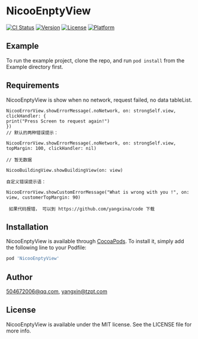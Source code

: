 # NicooEnptyView

[![CI Status](https://img.shields.io/travis/504672006@qq.com/NicooEnptyView.svg?style=flat)](https://travis-ci.org/504672006@qq.com/NicooEnptyView)
[![Version](https://img.shields.io/cocoapods/v/NicooEnptyView.svg?style=flat)](https://cocoapods.org/pods/NicooEnptyView)
[![License](https://img.shields.io/cocoapods/l/NicooEnptyView.svg?style=flat)](https://cocoapods.org/pods/NicooEnptyView)
[![Platform](https://img.shields.io/cocoapods/p/NicooEnptyView.svg?style=flat)](https://cocoapods.org/pods/NicooEnptyView)

## Example

To run the example project, clone the repo, and run `pod install` from the Example directory first.

## Requirements

NicooEnptyView is show when no network, request failed, no data tableList.

    NicooErrorView.showErrorMessage(.noNetwork, on: strongSelf.view, clickHandler: {
    print("Press Screen to request again!")
    })
    // 默认的两种错误提示：
    
    NicooErrorView.showErrorMessage(.noNetwork, on: strongSelf.view, topMargin: 100, clickHandler: nil)
    
    // 暂无数据
    
    NicooBuildingView.showBuildingView(on: view)
    
    自定义错误提示语：

    NicooErrorView.showCustomErrorMessage("What is wrong with you !", on: view, customerTopMargin: 90)
    
     如果代码报错， 可以到 https://github.com/yangxina/code 下载
     
## Installation

NicooEnptyView is available through [CocoaPods](https://cocoapods.org). To install
it, simply add the following line to your Podfile:

```ruby
pod 'NicooEnptyView'
```

## Author

504672006@qq.com, yangxin@tzpt.com

## License

NicooEnptyView is available under the MIT license. See the LICENSE file for more info.
